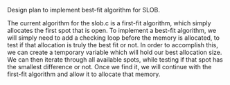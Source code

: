Design plan to implement best-fit algorithm for SLOB.

The current algorithm for the slob.c is a first-fit algorithm, which simply allocates the first spot that is open.
To implement a best-fit algorithm, we will simply need to add a checking loop before the memory is allocated, to test if that allocation is truly the best fit or not. In order to accomplish this, we can create a temporary variable which will hold our best allocation size. We can then iterate through all available spots, while testing if that spot has the smallest difference or not. Once we find it, we will continue with the first-fit algorithm and allow it to allocate that memory.